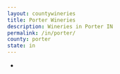 ```yaml
---
layout: countywineries
title: Porter Wineries
description: Wineries in Porter IN
permalink: /in/porter/
county: porter
state: in
---
```

-
